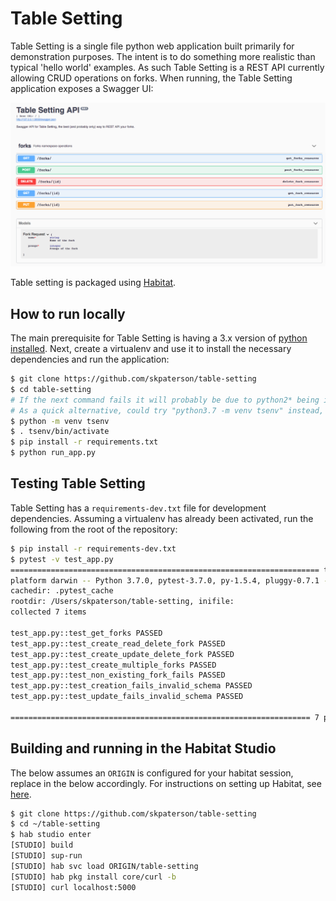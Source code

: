 # Table Setting 

Table Setting is a single file python web application built primarily for demonstration purposes.  The intent is to do something more realistic than typical 'hello world' examples.  As such Table Setting is a REST API currently allowing CRUD operations on forks.  When running, the Table Setting application exposes a Swagger UI:

![swaggerui](images/table_setting_ui.png)

Table setting is packaged using [Habitat](https://www.habitat.sh).
 
 
## How to run locally 

The main prerequisite for Table Setting is having a 3.x version of [python installed](https://docs.python-guide.org/starting/installation/).  Next, create a virtualenv and use it to install the necessary dependencies and run the application:
```bash
$ git clone https://github.com/skpaterson/table-setting
$ cd table-setting
# If the next command fails it will probably be due to python2* being in your PATH.  
# As a quick alternative, could try "python3.7 -m venv tsenv" instead, or prepend 3.* to the PATH environment variable. 
$ python -m venv tsenv
$ . tsenv/bin/activate
$ pip install -r requirements.txt
$ python run_app.py 
```

## Testing Table Setting

Table Setting has a `requirements-dev.txt` file for development dependencies.   Assuming a virtualenv has already been activated, run the following from the root of the repository:

```bash
$ pip install -r requirements-dev.txt
$ pytest -v test_app.py
===================================================================== test session starts ======================================================================
platform darwin -- Python 3.7.0, pytest-3.7.0, py-1.5.4, pluggy-0.7.1 -- /Users/skpaterson/table-setting/venv/bin/python
cachedir: .pytest_cache
rootdir: /Users/skpaterson/table-setting, inifile:
collected 7 items

test_app.py::test_get_forks PASSED                                                                                                                       [ 14%]
test_app.py::test_create_read_delete_fork PASSED                                                                                                         [ 28%]
test_app.py::test_create_update_delete_fork PASSED                                                                                                       [ 42%]
test_app.py::test_create_multiple_forks PASSED                                                                                                           [ 57%]
test_app.py::test_non_existing_fork_fails PASSED                                                                                                         [ 71%]
test_app.py::test_creation_fails_invalid_schema PASSED                                                                                                   [ 85%]
test_app.py::test_update_fails_invalid_schema PASSED                                                                                                     [100%]

=================================================================== 7 passed in 0.45 seconds ===================================================================
```

## Building and running in the Habitat Studio

The below assumes an `ORIGIN` is configured for your habitat session, replace in the below accordingly.  For instructions on setting up Habitat, see [here](https://www.habitat.sh/docs/install-habitat/).

```bash
$ git clone https://github.com/skpaterson/table-setting
$ cd ~/table-setting
$ hab studio enter
[STUDIO] build
[STUDIO] sup-run
[STUDIO] hab svc load ORIGIN/table-setting 
[STUDIO] hab pkg install core/curl -b
[STUDIO] curl localhost:5000
```
